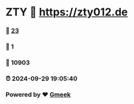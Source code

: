 # ZTY :link: https://zty012.de 
### :page_facing_up: [23](https://zty012.de/tag.html) 
### :speech_balloon: 1 
### :hibiscus: 10903 
### :alarm_clock: 2024-09-29 19:05:40 
### Powered by :heart: [Gmeek](https://github.com/Meekdai/Gmeek)
